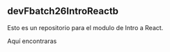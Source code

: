 ## devFbatch26IntroReactb

Esto es un repositorio para el modulo de Intro a React.

Aquí encontraras 
